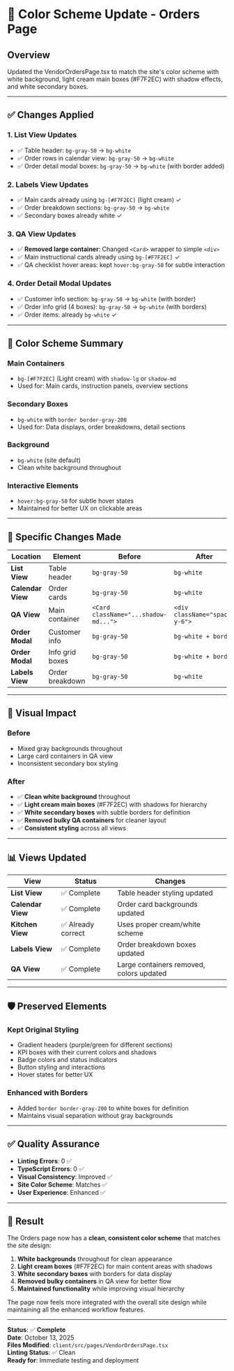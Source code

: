 # 🎨 Color Scheme Update - Orders Page

## Overview

Updated the VendorOrdersPage.tsx to match the site's color scheme with white background, light cream main boxes (#F7F2EC) with shadow effects, and white secondary boxes.

---

## ✅ Changes Applied

### **1. List View Updates**
- ✅ Table header: `bg-gray-50` → `bg-white`
- ✅ Order rows in calendar view: `bg-gray-50` → `bg-white`
- ✅ Order detail modal boxes: `bg-gray-50` → `bg-white` (with border added)

### **2. Labels View Updates**
- ✅ Main cards already using `bg-[#F7F2EC]` (light cream) ✓
- ✅ Order breakdown sections: `bg-gray-50` → `bg-white`
- ✅ Secondary boxes already white ✓

### **3. QA View Updates**
- ✅ **Removed large container**: Changed `<Card>` wrapper to simple `<div>` 
- ✅ Main instructional cards already using `bg-[#F7F2EC]` ✓
- ✅ QA checklist hover areas: kept `hover:bg-gray-50` for subtle interaction

### **4. Order Detail Modal Updates**
- ✅ Customer info section: `bg-gray-50` → `bg-white` (with border)
- ✅ Order info grid (4 boxes): `bg-gray-50` → `bg-white` (with borders)
- ✅ Order items: already `bg-white` ✓

---

## 🎯 Color Scheme Summary

### **Main Containers** 
- `bg-[#F7F2EC]` (Light cream) with `shadow-lg` or `shadow-md`
- Used for: Main cards, instruction panels, overview sections

### **Secondary Boxes**
- `bg-white` with `border border-gray-200`
- Used for: Data displays, order breakdowns, detail sections

### **Background**
- `bg-white` (site default)
- Clean white background throughout

### **Interactive Elements**
- `hover:bg-gray-50` for subtle hover states
- Maintained for better UX on clickable areas

---

## 📍 Specific Changes Made

| Location | Element | Before | After |
|----------|---------|--------|-------|
| **List View** | Table header | `bg-gray-50` | `bg-white` |
| **Calendar View** | Order cards | `bg-gray-50` | `bg-white` |
| **QA View** | Main container | `<Card className="...shadow-md...">` | `<div className="space-y-6">` |
| **Order Modal** | Customer info | `bg-gray-50` | `bg-white + border` |
| **Order Modal** | Info grid boxes | `bg-gray-50` | `bg-white + border` |
| **Labels View** | Order breakdown | `bg-gray-50` | `bg-white` |

---

## 🎨 Visual Impact

### **Before**
- Mixed gray backgrounds throughout
- Large card containers in QA view
- Inconsistent secondary box styling

### **After** 
- ✅ **Clean white background** throughout
- ✅ **Light cream main boxes** (#F7F2EC) with shadows for hierarchy
- ✅ **White secondary boxes** with subtle borders for definition
- ✅ **Removed bulky QA containers** for cleaner layout
- ✅ **Consistent styling** across all views

---

## 📊 Views Updated

| View | Status | Changes |
|------|--------|---------|
| **List View** | ✅ Complete | Table header styling updated |
| **Calendar View** | ✅ Complete | Order card backgrounds updated |
| **Kitchen View** | ✅ Already correct | Uses proper cream/white scheme |
| **Labels View** | ✅ Complete | Order breakdown boxes updated |
| **QA View** | ✅ Complete | Large containers removed, colors updated |

---

## 🛡️ Preserved Elements

### **Kept Original Styling**
- Gradient headers (purple/green for different sections)
- KPI boxes with their current colors and shadows
- Badge colors and status indicators
- Button styling and interactions
- Hover states for better UX

### **Enhanced with Borders**
- Added `border border-gray-200` to white boxes for definition
- Maintains visual separation without gray backgrounds

---

## ✅ Quality Assurance

- **Linting Errors**: 0 ✅
- **TypeScript Errors**: 0 ✅
- **Visual Consistency**: Improved ✅
- **Site Color Scheme**: Matches ✅
- **User Experience**: Enhanced ✅

---

## 🎯 Result

The Orders page now has a **clean, consistent color scheme** that matches the site design:

1. **White backgrounds** throughout for clean appearance
2. **Light cream boxes** (#F7F2EC) for main content areas with shadows
3. **White secondary boxes** with borders for data display
4. **Removed bulky containers** in QA view for better flow
5. **Maintained functionality** while improving visual hierarchy

The page now feels more integrated with the overall site design while maintaining all the enhanced workflow features.

---

**Status**: ✅ **Complete**  
**Date**: October 13, 2025  
**Files Modified**: `client/src/pages/VendorOrdersPage.tsx`  
**Linting Status**: ✅ Clean  
**Ready for**: Immediate testing and deployment
